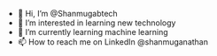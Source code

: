 - 👋 Hi, I’m @Shanmugabtech
- 👀 I’m interested in learning new technology
- 🌱 I’m currently learning machine learning
- 📫 How to reach me on LinkedIn @shanmuganathan


<!---
Shanmugabtech/Shanmugabtech is a ✨ special ✨ repository because its `README.md` (this file) appears on your GitHub profile.
You can click the Preview link to take a look at your changes.
--->
